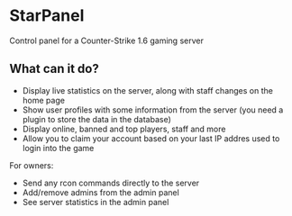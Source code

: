 # StarPanel
Control panel for a Counter-Strike 1.6 gaming server

## What can it do?
- Display live statistics on the server, along with staff changes on the home page
- Show user profiles with some information from the server (you need a plugin to store the data in the database)
- Display online, banned and top players, staff and more
- Allow you to claim your account based on your last IP addres used to login into the game

For owners:
- Send any rcon commands directly to the server
- Add/remove admins from the admin panel
- See server statistics in the admin panel
